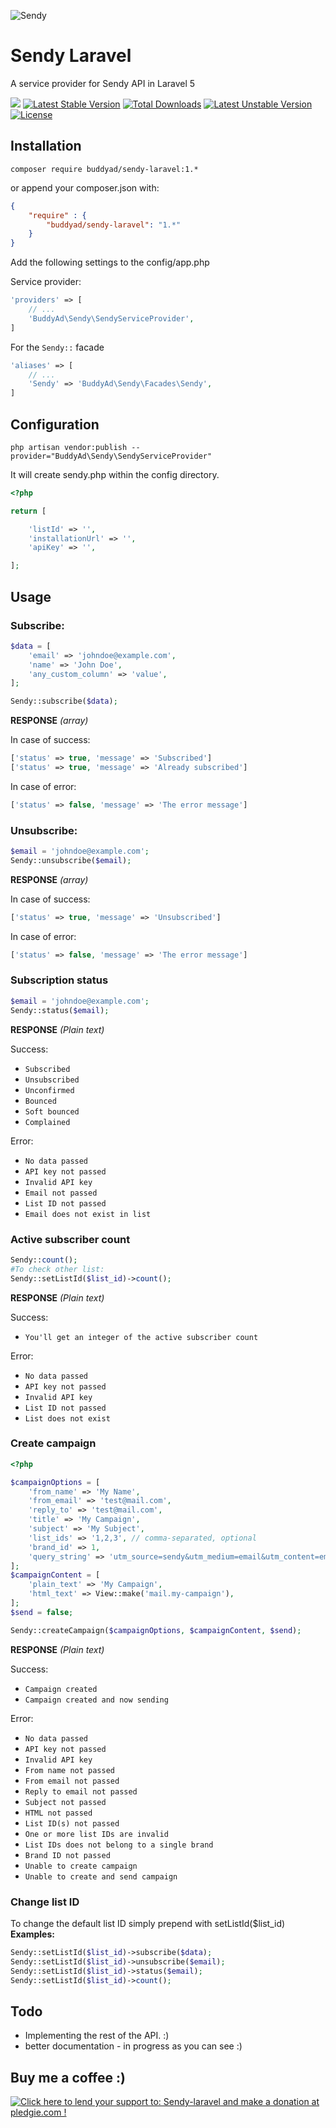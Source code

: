 ![Sendy](http://demo.hocza.com/github/sendy-laravel/sendy-laravel.png)
# Sendy Laravel
A service provider for Sendy API in Laravel 5

<a href="https://codeclimate.com/github/BuddyAd/sendy-laravel"><img src="https://codeclimate.com/github/BuddyAd/sendy-laravel/badges/gpa.svg" /></a> [![Latest Stable Version](https://poser.pugx.org/buddyad/sendy-laravel/v/stable)](https://packagist.org/packages/buddyad/sendy-laravel) [![Total Downloads](https://poser.pugx.org/buddyad/sendy-laravel/downloads)](https://packagist.org/packages/buddyad/sendy-laravel) [![Latest Unstable Version](https://poser.pugx.org/buddyad/sendy-laravel/v/unstable)](https://packagist.org/packages/buddyad/sendy-laravel) [![License](https://poser.pugx.org/buddyad/sendy-laravel/license)](https://packagist.org/packages/buddyad/sendy-laravel)

## Installation
```shell
composer require buddyad/sendy-laravel:1.*
```

or append your composer.json with:

```json
{
    "require" : {
        "buddyad/sendy-laravel": "1.*"
    }
}
```
Add the following settings to the config/app.php

Service provider:

```php
'providers' => [
    // ...
    'BuddyAd\Sendy\SendyServiceProvider',
]
```

For the `Sendy::` facade

```php
'aliases' => [
    // ...
    'Sendy' => 'BuddyAd\Sendy\Facades\Sendy',
]
```

## Configuration
```shell
php artisan vendor:publish --provider="BuddyAd\Sendy\SendyServiceProvider"
```

It will create sendy.php within the config directory.

```php
<?php

return [

    'listId' => '',
    'installationUrl' => '',
    'apiKey' => '',

];
```

## Usage
### Subscribe:

```php
$data = [
    'email' => 'johndoe@example.com',
    'name' => 'John Doe',
    'any_custom_column' => 'value',
];

Sendy::subscribe($data);
```

**RESPONSE** *(array)*

In case of success:

```php
['status' => true, 'message' => 'Subscribed']
['status' => true, 'message' => 'Already subscribed']
```
In case of error:

```php
['status' => false, 'message' => 'The error message']
```

### Unsubscribe:

```php
$email = 'johndoe@example.com';
Sendy::unsubscribe($email);
```

**RESPONSE** *(array)*

In case of success:

```php
['status' => true, 'message' => 'Unsubscribed']
```
In case of error:

```php
['status' => false, 'message' => 'The error message']
```

### Subscription status

```php
$email = 'johndoe@example.com';
Sendy::status($email);
```

**RESPONSE** *(Plain text)*

Success: 

- `Subscribed`
- `Unsubscribed`
- `Unconfirmed`
- `Bounced`
- `Soft bounced`
- `Complained`

Error:

- `No data passed`
- `API key not passed`
- `Invalid API key`
- `Email not passed`
- `List ID not passed`
- `Email does not exist in list`

### Active subscriber count

```php
Sendy::count();
#To check other list:
Sendy::setListId($list_id)->count();
```

**RESPONSE** *(Plain text)*

Success: 

- `You'll get an integer of the active subscriber count`

Error: 

- `No data passed`
- `API key not passed`
- `Invalid API key`
- `List ID not passed`
- `List does not exist`


### Create campaign

```php
<?php

$campaignOptions = [
    'from_name' => 'My Name',
    'from_email' => 'test@mail.com',
    'reply_to' => 'test@mail.com',
    'title' => 'My Campaign',
    'subject' => 'My Subject',
    'list_ids' => '1,2,3', // comma-separated, optional
    'brand_id' => 1,
    'query_string' => 'utm_source=sendy&utm_medium=email&utm_content=email%20newsletter&utm_campaign=email%20newsletter',
];
$campaignContent = [
    'plain_text' => 'My Campaign',
    'html_text' => View::make('mail.my-campaign'),
];
$send = false;

Sendy::createCampaign($campaignOptions, $campaignContent, $send);
```

**RESPONSE** *(Plain text)*

Success: 

- `Campaign created`
- `Campaign created and now sending`

Error: 

- `No data passed`
- `API key not passed`
- `Invalid API key`
- `From name not passed`
- `From email not passed`
- `Reply to email not passed`
- `Subject not passed`
- `HTML not passed`
- `List ID(s) not passed`
- `One or more list IDs are invalid`
- `List IDs does not belong to a single brand`
- `Brand ID not passed`
- `Unable to create campaign`
- `Unable to create and send campaign`

### Change list ID

To change the default list ID simply prepend with setListId($list_id)  
**Examples:**  

```php
Sendy::setListId($list_id)->subscribe($data);
Sendy::setListId($list_id)->unsubscribe($email);
Sendy::setListId($list_id)->status($email);
Sendy::setListId($list_id)->count();
```

## Todo

* Implementing the rest of the API. :)
* better documentation - in progress as you can see :)

## Buy me a coffee :)
<a href='https://pledgie.com/campaigns/31653'><img alt='Click here to lend your support to: Sendy-laravel and make a donation at pledgie.com !' src='https://pledgie.com/campaigns/31653.png?skin_name=chrome' border='0' ></a>
